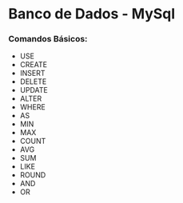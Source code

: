 # Banco de Dados - MySql

### Comandos Básicos:
- USE
- CREATE
- INSERT
- DELETE
- UPDATE
- ALTER
- WHERE
- AS
- MIN
- MAX
- COUNT
- AVG
- SUM
- LIKE
- ROUND
- AND
- OR
